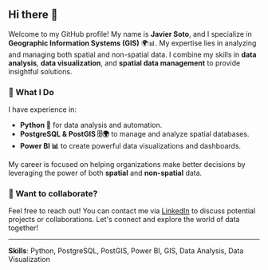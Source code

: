 ## Hi there 👋

Welcome to my GitHub profile! My name is **Javier Soto**, and I specialize in **Geographic Information Systems (GIS)** 🌍📊. My expertise lies in analyzing and managing both spatial and non-spatial data. I combine my skills in **data analysis**, **data visualization**, and **spatial data management** to provide insightful solutions.

### 🔑 What I Do

I have experience in:

- **Python 🐍** for data analysis and automation.
- **PostgreSQL & PostGIS 🗄️🌍** to manage and analyze spatial databases.
- **Power BI 📊** to create powerful data visualizations and dashboards.
  
My career is focused on helping organizations make better decisions by leveraging the power of both **spatial** and **non-spatial** data.

### 💼 Want to collaborate?

Feel free to reach out! You can contact me via [LinkedIn](www.linkedin.com/in/antoniojaviersoto) to discuss potential projects or collaborations. Let's connect and explore the world of data together!

---

**Skills**: Python, PostgreSQL, PostGIS, Power BI, GIS, Data Analysis, Data Visualization

